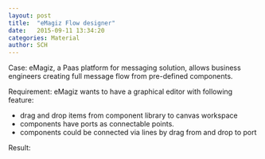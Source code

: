 ```yaml
---
layout: post
title:  "eMagiz Flow designer"
date:   2015-09-11 13:34:20
categories: Material
author: SCH
---
```

Case: eMagiz, a Paas platform for messaging solution, allows business engineers creating full message flow from pre-defined components. 

Requirement: eMagiz wants to have a graphical editor with following feature:
- drag and drop items from component library to canvas workspace
- components have ports as connectable points. 
- components could be connected via lines by drag from and drop to port

Result:
